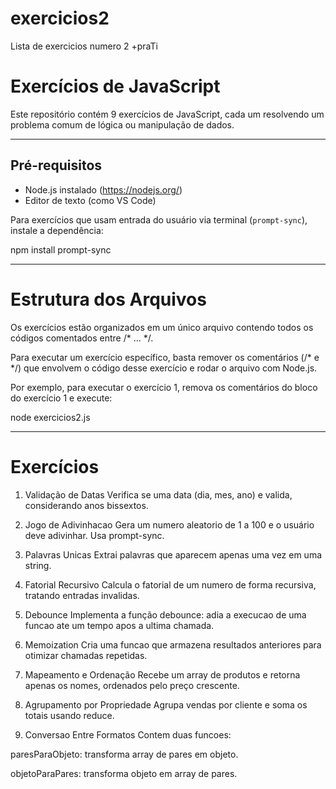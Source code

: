 # exercicios2
Lista de exercicios numero 2 +praTi

# Exercícios de JavaScript

Este repositório contém 9 exercícios de JavaScript, cada um resolvendo um problema comum de lógica ou manipulação de dados.

---

## Pré-requisitos

- Node.js instalado (https://nodejs.org/)
- Editor de texto (como VS Code)

Para exercícios que usam entrada do usuário via terminal (`prompt-sync`), instale a dependência:

npm install prompt-sync

---
# Estrutura dos Arquivos

Os exercícios estão organizados em um único arquivo contendo todos os códigos comentados entre /* ... */.

Para executar um exercício específico, basta remover os comentários (/* e */) que envolvem o código desse exercício e rodar o arquivo com Node.js.

Por exemplo, para executar o exercício 1, remova os comentários do bloco do exercício 1 e execute:

node exercicios2.js

---

# Exercícios

1. Validação de Datas
Verifica se uma data (dia, mes, ano) e valida, considerando anos bissextos.

2. Jogo de Adivinhacao
Gera um numero aleatorio de 1 a 100 e o usuário deve adivinhar. Usa prompt-sync.

3. Palavras Unicas
Extrai palavras que aparecem apenas uma vez em uma string.

4. Fatorial Recursivo
Calcula o fatorial de um numero de forma recursiva, tratando entradas invalidas.

5. Debounce
Implementa a função debounce: adia a execucao de uma funcao ate um tempo apos a ultima chamada.

6. Memoization
Cria uma funcao que armazena resultados anteriores para otimizar chamadas repetidas.

7. Mapeamento e Ordenação
Recebe um array de produtos e retorna apenas os nomes, ordenados pelo preço crescente.

8. Agrupamento por Propriedade
Agrupa vendas por cliente e soma os totais usando reduce.

9. Conversao Entre Formatos
Contem duas funcoes:

paresParaObjeto: transforma array de pares em objeto.

objetoParaPares: transforma objeto em array de pares.
